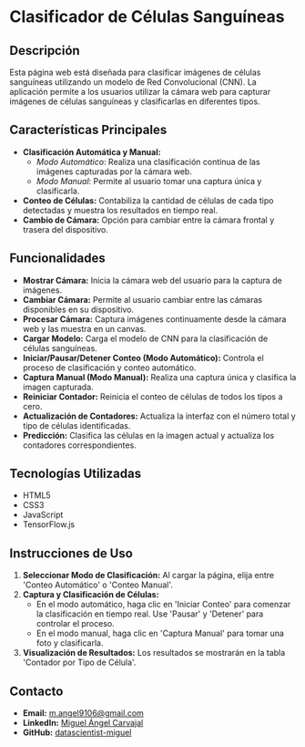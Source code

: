# Clasificador de Células Sanguíneas

## Descripción
Esta página web está diseñada para clasificar imágenes de células sanguíneas utilizando un modelo de Red Convolucional (CNN). La aplicación permite a los usuarios utilizar la cámara web para capturar imágenes de células sanguíneas y clasificarlas en diferentes tipos.

## Características Principales
- **Clasificación Automática y Manual:** 
  - *Modo Automático*: Realiza una clasificación continua de las imágenes capturadas por la cámara web.
  - *Modo Manual*: Permite al usuario tomar una captura única y clasificarla.
- **Conteo de Células:** Contabiliza la cantidad de células de cada tipo detectadas y muestra los resultados en tiempo real.
- **Cambio de Cámara:** Opción para cambiar entre la cámara frontal y trasera del dispositivo.

## Funcionalidades
- **Mostrar Cámara:** Inicia la cámara web del usuario para la captura de imágenes.
- **Cambiar Cámara:** Permite al usuario cambiar entre las cámaras disponibles en su dispositivo.
- **Procesar Cámara:** Captura imágenes continuamente desde la cámara web y las muestra en un canvas.
- **Cargar Modelo:** Carga el modelo de CNN para la clasificación de células sanguíneas.
- **Iniciar/Pausar/Detener Conteo (Modo Automático):** Controla el proceso de clasificación y conteo automático.
- **Captura Manual (Modo Manual):** Realiza una captura única y clasifica la imagen capturada.
- **Reiniciar Contador:** Reinicia el conteo de células de todos los tipos a cero.
- **Actualización de Contadores:** Actualiza la interfaz con el número total y tipo de células identificadas.
- **Predicción:** Clasifica las células en la imagen actual y actualiza los contadores correspondientes.

## Tecnologías Utilizadas
- HTML5
- CSS3
- JavaScript
- TensorFlow.js

## Instrucciones de Uso
1. **Seleccionar Modo de Clasificación:** Al cargar la página, elija entre 'Conteo Automático' o 'Conteo Manual'.
2. **Captura y Clasificación de Células:**
   - En el modo automático, haga clic en 'Iniciar Conteo' para comenzar la clasificación en tiempo real. Use 'Pausar' y 'Detener' para controlar el proceso.
   - En el modo manual, haga clic en 'Captura Manual' para tomar una foto y clasificarla.
3. **Visualización de Resultados:** Los resultados se mostrarán en la tabla 'Contador por Tipo de Célula'.

## Contacto
- **Email:** m.angel9106@gmail.com
- **LinkedIn:** [Miguel Ángel Carvajal](https://www.linkedin.com/in/miguel-angel-carvajal/)
- **GitHub:** [datascientist-miguel](https://github.com/datascientist-miguel)
